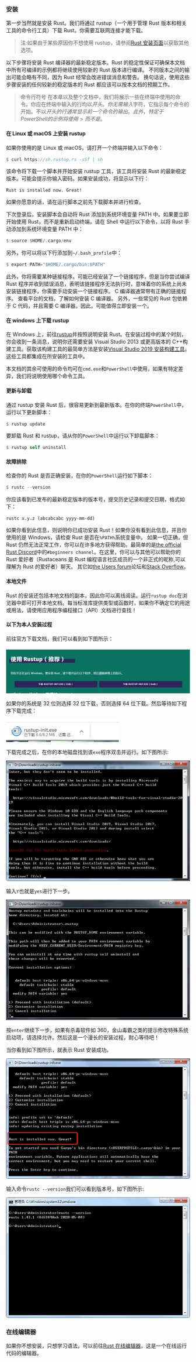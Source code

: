### 安装

第一步当然就是安装 Rust。我们将通过 rustup（一个用于管理 Rust 版本和相关工具的命令行工具）下载 Rust。你需要互联网连接才能下载。

> 注:如果由于某些原因你不想使用 rustup，请参阅[Rust 安装页面](https://www.rust-lang.org/tools/install)以获取其他选项。

以下步骤将安装 Rust 编译器的最新稳定版本。Rust 的稳定性保证可确保本文档中所有可编译的示例都将继续使用较新的 Rust 版本进行编译。 不同版本之间的输出可能会略有不同，因为 Rust 经常会改进错误消息和警告。 换句话说，使用这些步骤安装的任何较新的稳定版本的 Rust 都应该可以按本文档的预期工作。

> 命令行符号
> 在本章以及整个文档中，我们将展示一些在终端中使用的命令。你应在终端中输入的行均以$开头。你无需输入$字符，它指示每个命令的开始。不以$开头的行通常显示前一个命令的输出。此外，特定于PowerShell的示例将使用>而不是$。

#### 在 Linux 或 macOS 上安装 rustup

如果你使用的是 Linux 或 macOS，请打开一个终端并输入以下命令：

```rust
$ curl https://sh.rustup.rs -sSf | sh
```

该命令将下载一个脚本并开始安装 rustup 工具，该工具将安装 Rust 的最新稳定版本。可能会提示你输入密码。如果安装成功，将显示以下行：

```text
Rust is installed now. Great!
```

如果你愿意的话，请在运行脚本之前先下载脚本并进行检查。

下次登录后，安装脚本会自动将 Rust 添加到系统环境变量 PATH 中。如果要立即开始使用 Rust，而不是重新启动终端，请在 Shell 中运行以下命令，以将 Rust 手动添加到系统环境变量 PATH 中：

```rust
$ source $HOME/.cargo/env
```

另外，你可以将以下行添加到`~/.bash_profile`中：

```rust
$ export PATH="$HOME/.cargo/bin:$PATH"
```

此外，你将需要某种链接程序。可能已经安装了一个链接程序，但是当你尝试编译 Rust 程序并收到错误消息，表明该链接程序无法执行时，意味着你的系统上尚未安装链接程序，你需要手动安装一个链接程序。 C 编译器通常带有正确的链接程序。 查看平台的文档，了解如何安装 C 编译器。 另外，一些常见的 Rust 包依赖于 C 代码，并且需要 C 编译器。因此，可能值得立即安装一个。

#### 在 windows 上下载 rustup

在 Windows 上，前往[rustup](https://www.rust-lang.org/tools/install)并按照说明安装 Rust。在安装过程中的某个时刻，你会收到一条消息，说明你还需要安装 Visual Studio 2013 或更高版本的 C++构建工具。获取该构建工具的最简单方法是安装[Visual Studio 2019 安装构建工具](https://www.visualstudio.com/downloads/#build-tools-for-visual-studio-2019)。这些工具都集成在所安装的工具中。

本文档的其余可使用的命令均可在`cmd.exe`和`PowerShell`中使用，如果有特定差异，我们将说明使用哪个命令工具。

#### 更新与卸载

通过 rustup 安装 Rust 后，很容易更新到最新版本。在你的终端`PowerShell`中，运行以下更新脚本：

```rust
$ rustup update
```

要卸载 Rust 和 rustup，请从你的`PowerShell`中运行以下卸载脚本：

```rust
$ rustup self uninstall
```

#### 故障排除

检查你的 Rust 是否正确安装，在你的`PowerShell`运行如下脚本：

```rust
$ rustc --version
```

你应该看到已发布的最新稳定版本的版本号，提交历史记录和提交日期，格式如下：

```text
rustc x.y.z (abcabcabc yyyy-mm-dd)
```

如果你看到此信息，则说明你已成功安装 Rust！如果你没有看到此信息，并且你使用的是 Windows，请检查 Rust 是否在`%PATH%`系统变量中。 如果一切正确，但 Rust 仍然无法正常工作，你可以在许多地方获得帮助。最简单的是[the official Rust Discord](https://discord.gg/rust-lang)中的`#beginners channel`。在这里，你可以与其他可以帮助你的 Rust 爱好者（Rustaceans 是 Rust 编程语言社区成员的一个非正式的昵称,可以理解为 Rust 的爱好者）聊天。 其它如[the Users forum](https://users.rust-lang.org/)论坛和[Stack Overflow](http://stackoverflow.com/questions/tagged/rust)。

#### 本地文件

Rust 的安装还包括本地文档的副本，因此你可以离线阅读。运行`rustup doc`在浏览器中即可打开本地文档。每当标准库提供类型或函数时，如果你不确定它的用途或用法，请使用应用程序编程接口（API）文档进行查找！

#### 以下为本人安装过程

前往官方下载文档，我们可以看到如下图所示：

![安装rust](../images/install-windows.png)

如果你的系统是 32 位则选择 32 位下载，否则选择 64 位下载。然后等待如下程序下载完成：

![rust-init](../images/rustup-init.png)

下载完成之后，在你的本地磁盘找到该`exe`程序双击并运行。如下图所示:

![rust-init-open](../images/rustup-init-open.png)

输入`Y`也就是`yes`进行下一步。

![rust-init-open](../images/rustup-init-open-2.png)

按`enter`继续下一步，如果有杀毒软件如 360，金山毒霸之类的提示修改特殊系统启动项，请选择允许。然后这是一个漫长的安装过程，耐心等待吧！

当你看到如下图所示，就表示 Rust 安装成功。

![安装成功](../images/rust-install-success.png)

输入命令`rustc --version`我们可以看到版本号，如下图所示:

![rust版本](../images/rust-version.jpg)

### 在线编辑器

如果你不想安装，只想学习语法，可以前往[Rust 在线编辑器](https://play.rust-lang.org/)，这是一个在线运行代码的编辑器。

